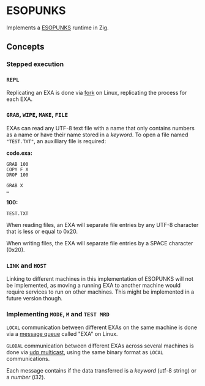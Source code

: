 # ESOPUNKS

Implements a [ESOPUNKS](https://esolangs.org/wiki/ESOPUNK) runtime in Zig.

## Concepts

### Stepped execution

### `REPL`

Replicating an EXA is done via [fork](https://man7.org/linux/man-pages/man2/fork.2.html) on Linux, replicating the process for each EXA.

### `GRAB`, `WIPE`, `MAKE`, `FILE`

EXAs can read any UTF-8 text file with a name that only contains numbers as a name or have their name stored in a *keyword*. To open a file named `"TEST.TXT"`, an auxilliary file is required:

**code.exa:**
```exa
GRAB 100
COPY F X
DROP 100

GRAB X
…
```

**100:**
```
TEST.TXT
```

When reading files, an EXA will separate file entries by any UTF-8 character that is less or equal to 0x20.

When writing files, the EXA will separate file entries by a SPACE character (0x20).

### `LINK` and `HOST`

Linking to different machines in this implementation of ESOPUNKS will not be implemented, as moving a running EXA to another machine would require services to run on other machines. This might be implemented in a future version though.

### Implementing `MODE`, `M` and `TEST MRD`

`LOCAL` communication between different EXAs on the same machine is done via a [message queue](https://man7.org/linux/man-pages/man2/mq_open.2.html) called "EXA" on Linux.

`GLOBAL` communication between different EXAs across several machines is done via [udp multicast](https://en.wikipedia.org/wiki/Multicast), using the same binary format as `LOCAL` communications.

Each message contains if the data transferred is a *keyword* (utf-8 string) or a *number* (i32).
